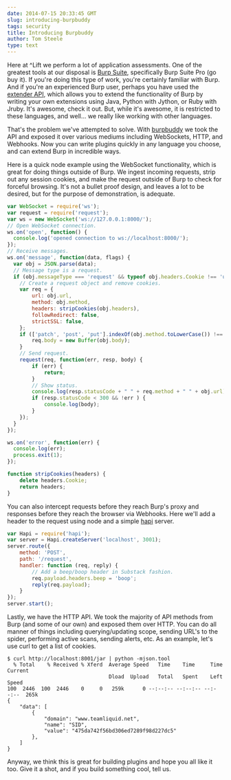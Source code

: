 ```yaml
---
date: 2014-07-15 20:33:45 GMT
slug: introducing-burpbuddy
tags: security
title: Introducing Burpbuddy
author: Tom Steele
type: text
---
```


Here at ^Lift we perform a lot of application assessments. One of the greatest tools at our disposal is [Burp Suite](http://portswigger.net/burp/), specifically Burp Suite Pro (go buy it). If you're doing this type of work, you're certainly familiar with Burp. And if you're an experienced Burp user, perhaps you have used the [extender API](http://portswigger.net/burp/help/extender.html), which allows you to extend the functionality of Burp by writing your own extensions using Java, Python with Jython, or Ruby with Jruby. It's awesome, check it out. But, while it's awesome, it is restricted to these languages, and well... we really like working with other languages.

That's the problem we've attempted to solve. With [burpbuddy](https://github.com/liftsecurity/burpbuddy) we took the API and exposed it over various mediums including WebSockets, HTTP, and Webhooks. Now you can write plugins quickly in any language you choose, and can extend Burp in incredible ways.

Here is a quick node example using the WebSocket functionality, which is great for doing things outside of Burp. We ingest incoming requests, strip out any session cookies, and make the request outside of Burp to check for forceful browsing. It's not a bullet proof design, and leaves a lot to be desired, but for the purpose of demonstration, is adequate.

~~~~~javascript
var WebSocket = require('ws');
var request = require('request');
var ws = new WebSocket('ws://127.0.0.1:8000/');
// Open WebSocket connection.
ws.on('open', function() {
  console.log('opened connection to ws://localhost:8000/');
});
// Receive messages.
ws.on('message', function(data, flags) {
  var obj = JSON.parse(data);
  // Message type is a request.
  if (obj.messageType === 'request' && typeof obj.headers.Cookie !== 'undefined') {
    // Create a request object and remove cookies.
    var req = {
        url: obj.url,
        method: obj.method,
        headers: stripCookies(obj.headers),
        followRedirect: false,
        strictSSL: false,
    };
    if (['patch', 'post', 'put'].indexOf(obj.method.toLowerCase()) !== -1 && obj.body.length > 0)  {
        req.body = new Buffer(obj.body);
    }
    // Send request.
    request(req, function(err, resp, body) {
        if (err) {
            return;
        }
        // Show status.
        console.log(resp.statusCode + " " + req.method + " " + obj.url);
        if (resp.statusCode < 300 && !err ) {
            console.log(body);
        }
    });
  }
});

ws.on('error', function(err) {
  console.log(err);
  process.exit(1);
});

function stripCookies(headers) {
    delete headers.Cookie;
    return headers;
}
~~~~~

You can also intercept requests before they reach Burp's proxy and responses before they reach the browser via Webhooks. Here we'll add a header to the request using node and a simple [hapi](http://hapijs.com/) server.

~~~~~javascript
var Hapi = require('hapi');
var server = Hapi.createServer('localhost', 3001);
server.route({
    method: 'POST',
    path: '/request',
    handler: function (req, reply) {
        // Add a beep/boop header in Substack fashion.
        req.payload.headers.beep = 'boop';
        reply(req.payload);
    }
});
server.start();
~~~~~

Lastly, we have the HTTP API. We took the majority of API methods from Burp (and some of our own) and exposed them over HTTP. You can do all manner of things including querying/updating scope, sending URL's to the spider, performing active scans, sending alerts, etc. As an example, let's use curl to get a list of cookies.

~~~~~shell
$ curl http://localhost:8001/jar | python -mjson.tool
  % Total    % Received % Xferd  Average Speed   Time    Time     Time  Current
                                 Dload  Upload   Total   Spent    Left  Speed
100  2446  100  2446    0     0   259k      0 --:--:-- --:--:-- --:--:--  265k
{
    "data": [
        {
            "domain": "www.teamliquid.net",
            "name": "SID",
            "value": "475da742f56bd306ed7289f98d227dc5"
        },
    ]
}
~~~~~

Anyway, we think this is great for building plugins and hope you all like it too. Give it a shot, and if you build something cool, tell us.
